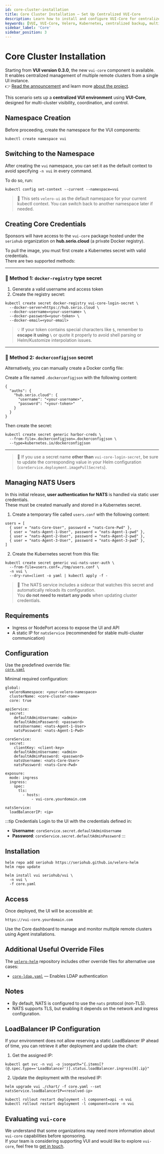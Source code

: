```yaml
---
id: core-cluster-installation
title: Core Cluster Installation – Set Up Centralized VUI-Core
description: Learn how to install and configure VUI-Core for centralized management of multiple Kubernetes clusters. Enable multi-cluster visibility and control through a single Velero UI instance.
keywords: [VUI, VUI-Core, Velero, Kubernetes, centralized backup, multi-cluster, Velero UI, core cluster installation]
sidebar_label: 'Core'
sidebar_position: 3
---
```


# Core Cluster Installation

Starting from **VUI version 0.3.0**, the new `vui-core` component is available.  
It enables centralized management of multiple remote clusters from a single UI instance.  
👉 [Read the announcement](/blog/vui-0.3.0) and learn more [about the project](/docs/licenses/about-the-project).

This scenario sets up a **centralized VUI environment** using **VUI-Core**, designed for multi-cluster visibility, coordination, and control.

## Namespace Creation

Before proceeding, create the namespace for the VUI components:

``` shell
kubectl create namespace vui
```

## Switching to the Namespace

After creating the `vui` namespace, you can set it as the default context to avoid specifying `-n vui` in every command.

To do so, run:

``` shell
kubectl config set-context --current --namespace=vui
```

> 📌 This sets `velero-ui` as the default namespace for your current kubectl context.
> You can switch back to another namespace later if needed.

## Creating Core Credentials

Sponsors will have access to the `vui-core` package hosted under the `seriohub` organization on **hub.serio.cloud** (a private Docker registry).

To pull the image, you must first create a Kubernetes secret with valid credentials.  
There are two supported methods:

---

### 🔐 Method 1: `docker-registry` type secret

1. Generate a valid username and access token  
2. Create the registry secret:

```shell
kubectl create secret docker-registry vui-core-login-secret \
  --docker-server=https://hub.serio.cloud \
  --docker-username=<your-username> \
  --docker-password=<your-token> \
  --docker-email=<your-email>
```

> 💡 If your token contains special characters like `$`, remember to **escape it using `\`** or quote it properly to avoid shell parsing or Helm/Kustomize interpolation issues.

---

### 🔐 Method 2: `dockerconfigjson` secret

Alternatively, you can manually create a Docker config file:

Create a file named `.dockerconfigjson` with the following content:

```text
{
  "auths": {
    "hub.serio.cloud": {
      "username": "<your-username>",
      "password": "<your-token>"
    }
  }
}
```

Then create the secret:

```shell
kubectl create secret generic harbor-creds \
  --from-file=.dockerconfigjson=.dockerconfigjson \
  --type=kubernetes.io/dockerconfigjson
```

---

> 📌 If you use a secret name **other than** `vui-core-login-secret`, be sure to update the corresponding value in your Helm configuration (`coreService.deployment.imagePullSecrets`).

## Managing NATS Users

In this initial release, **user authentication for NATS** is handled via static user credentials.  
These must be created manually and stored in a Kubernetes secret.

1. Create a temporary file called `users.conf` with the following content:

```text
users = [
  { user = "nats-Core-User", password = "nats-Core-Pwd" },
  { user = "nats-Agent-1-User", password = "nats-Agent-1-pwd" },
  { user = "nats-Agent-2-User", password = "nats-Agent-2-pwd" },
  { user = "nats-Agent-3-User", password = "nats-Agent-3-pwd" },
]
```

2. Create the Kubernetes secret from this file:

``` shell
kubectl create secret generic vui-nats-user-auth \
  --from-file=users.conf=./tmp/users.conf \
  -n vui \
  --dry-run=client -o yaml | kubectl apply -f -
```

> 🔄 The NATS service includes a sidecar that watches this secret and automatically reloads its configuration.  
> You **do not need to restart any pods** when updating cluster credentials.

## Requirements

- Ingress or NodePort access to expose the UI and API
- A static IP for `natsService` (recommended for stable multi-cluster communication)

## Configuration

Use the predefined override file:  
[`core.yaml`](https://github.com/seriohub/velero-helm/blob/main/examples/overrides/core-cluster.yaml)

Minimal required configuration:

``` text
global:
  veleroNamespace: <your-velero-namespace>
  clusterName: <core-cluster-name>
  core: true

apiService:
  secret:
    defaultAdminUsername: <admin>
    defaultAdminPassword: <password>
    natsUsername: <nats-Agent-1-User>
    natsPassword: <nats-Agent-1-Pwd>

coreService:
  secret:
    clientKey: <client-key>
    defaultAdminUsername: <admin>
    defaultAdminPassword: <password>
    natsUsername: <nats-Core-User>
    natsPassword: <nats-Core-Pwd>

exposure:
  mode: ingress
  ingress:
    spec:
      tls:
        - hosts:
            - vui-core.yourdomain.com

natsService:
  loadBalancerIP: <ip>
```

:::tip Credentials
Login to the UI with the credentials defined in:

- **Username**: `coreService.secret.defaultAdminUsername`
- **Password**: `coreService.secret.defaultAdminPassword`
:::

## Installation

```text
helm repo add seriohub https://seriohub.github.io/velero-helm
helm repo update

helm install vui seriohub/vui \
  -n vui \
  -f core.yaml
```

## Access

Once deployed, the UI will be accessible at:

``` shell
https://vui-core.yourdomain.com
```

Use the Core dashboard to manage and monitor multiple remote clusters using Agent installations.

## Additional Useful Override Files

The [`velero-helm`](https://github.com/seriohub/velero-helm/tree/main/examples/overrides) repository includes other override files for alternative use cases:

- [`core-ldap.yaml`](https://github.com/seriohub/velero-helm/blob/main/examples/overrides/core-ldap.yaml) — Enables LDAP authentication

## Notes

- By default, NATS is configured to use the `nats` protocol (non-TLS).
- NATS supports TLS, but enabling it depends on the network and ingress configuration.

## LoadBalancer IP Configuration

If your environment does not allow reserving a static LoadBalancer IP ahead of time, you can retrieve it after deployment and update the chart:

1. Get the assigned IP:

``` shell
kubectl get svc -n vui -o jsonpath="{.items[?(@.spec.type=='LoadBalancer')].status.loadBalancer.ingress[0].ip}"
```

2. Update the deployment with the resolved IP:

``` shell
helm upgrade vui ./chart/ -f core.yaml --set natsService.loadBalancerIP=<resolved-ip>

kubectl rollout restart deployment -l component=api -n vui
kubectl rollout restart deployment -l component=core -n vui
```

## Evaluating `vui-core`

We understand that some organizations may need more information about `vui-core` capabilities before sponsoring.  
If your team is considering supporting VUI and would like to explore `vui-core`, feel free to [get in touch](mailto:info@seriohub.com).